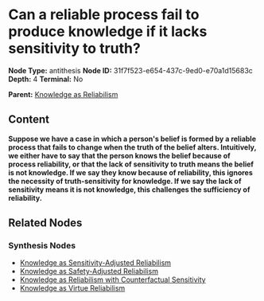 # Can a reliable process fail to produce knowledge if it lacks sensitivity to truth?

**Node Type:** antithesis
**Node ID:** 31f7f523-e654-437c-9ed0-e70a1d15683c
**Depth:** 4
**Terminal:** No

**Parent:** [Knowledge as Reliabilism](knowledge-as-reliabilism-synthesis-c9f0afda-b10a-48dd-9aa0-5e1557825b85.md)

## Content

**Suppose we have a case in which a person's belief is formed by a reliable process that fails to change when the truth of the belief alters. Intuitively, we either have to say that the person knows the belief because of process reliability, or that the lack of sensitivity to truth means the belief is not knowledge. If we say they know because of reliability, this ignores the necessity of truth-sensitivity for knowledge. If we say the lack of sensitivity means it is not knowledge, this challenges the sufficiency of reliability.**

## Related Nodes

### Synthesis Nodes

- [Knowledge as Sensitivity-Adjusted Reliabilism](knowledge-as-sensitivity-adjusted-reliabilism-synthesis-d14782ed-8721-48d3-9d64-b60f151cb8dd.md)
- [Knowledge as Safety-Adjusted Reliabilism](knowledge-as-safety-adjusted-reliabilism-synthesis-e8c73f61-f83e-421a-9297-76b1de11ad0f.md)
- [Knowledge as Reliabilism with Counterfactual Sensitivity](knowledge-as-reliabilism-with-counterfactual-sensitivity-synthesis-e0501d3c-efb7-461c-8947-a6fc7b3f66fc.md)
- [Knowledge as Virtue Reliabilism](knowledge-as-virtue-reliabilism-synthesis-29c4151c-abc0-4976-9435-a1466c0dc855.md)
